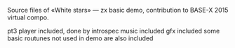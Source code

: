 Source files of «White stars» — zx basic demo, contribution to BASE-X 2015 virtual compo.

pt3 player included, done by introspec
music included
gfx included
some basic routunes not used in demo are also included
